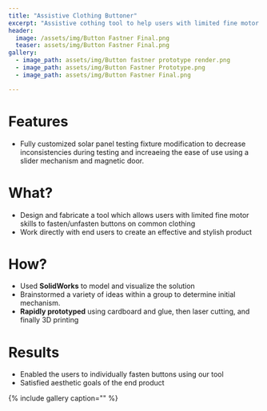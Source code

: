 ```yaml
---
title: "Assistive Clothing Buttoner"
excerpt: "Assistive cothing tool to help users with limited fine motor abilities to fasten and unbutton buttons."
header:
  image: /assets/img/Button Fastner Final.png
  teaser: assets/img/Button Fastner Final.png
gallery:
  - image_path: assets/img/Button fastner prototype render.png
  - image_path: assets/img/Button Fastner Prototype.png
  - image_path: assets/img/Button Fastner Final.png

---
```


# Features

* Fully customized solar panel testing fixture modification to decrease inconsistencies during testing and increaeing the ease of use using a slider mechanism and magnetic door.

# What?

* Design and fabricate a tool which allows users with limited fine motor skills to fasten/unfasten buttons on common clothing
* Work directly with end users to create an effective and stylish product

# How?

* Used **SolidWorks** to model and visualize the solution
* Brainstormed a variety of ideas within a group to determine initial mechanism.
* **Rapidly prototyped** using cardboard and glue, then laser cutting, and finally 3D printing

# Results

* Enabled the users to individually fasten buttons using our tool
* Satisfied aesthetic goals of the end product

{% include gallery caption="" %}

